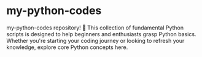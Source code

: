 # my-python-codes
my-python-codes repository! 🎉
This collection of fundamental Python scripts is designed to help beginners and enthusiasts grasp Python basics.
Whether you're starting your coding journey or looking to refresh your knowledge, explore core Python concepts here.
